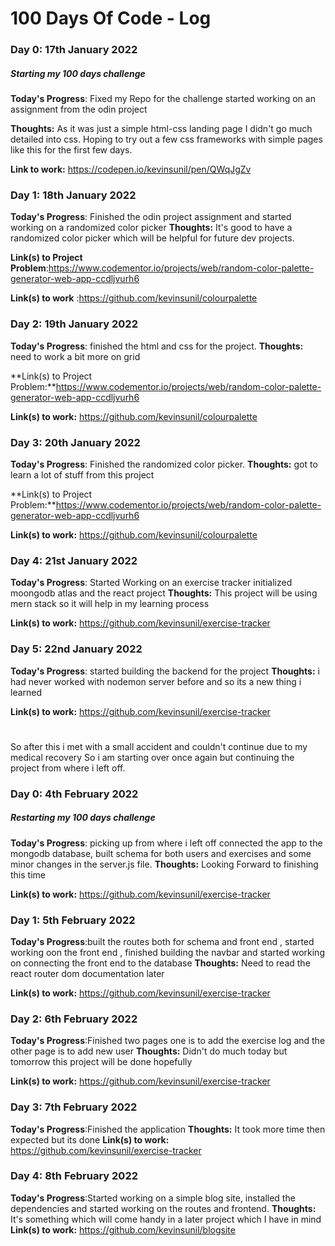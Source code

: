 # 100 Days Of Code - Log

### Day 0: 17th January 2022
##### Starting my 100 days challenge

**Today's Progress**: Fixed my Repo for the challenge started working on an assignment from the odin project

**Thoughts:** As it was just a simple html-css landing page I didn't go much detailed into css. Hoping to try out a few css frameworks with simple pages like this for the first few days. 

**Link to work:** https://codepen.io/kevinsunil/pen/QWqJgZv

### Day 1: 18th January 2022 

**Today's Progress**: Finished the odin project assignment and started working on a randomized color picker 
**Thoughts:** It's good to have a randomized color picker which will be helpful for future dev projects.

**Link(s) to Project Problem**:https://www.codementor.io/projects/web/random-color-palette-generator-web-app-ccdljvurh6

**Link(s) to work** :https://github.com/kevinsunil/colourpalette

### Day 2: 19th January 2022 

**Today's Progress**: finished  the html and css for the project.
**Thoughts:** need to work a bit more on grid

**Link(s) to Project Problem:**https://www.codementor.io/projects/web/random-color-palette-generator-web-app-ccdljvurh6

**Link(s) to work:** https://github.com/kevinsunil/colourpalette
 
### Day 3: 20th January 2022 

**Today's Progress**: Finished the  randomized color picker.
**Thoughts:** got to learn a lot of stuff from this project 

**Link(s) to Project Problem:**https://www.codementor.io/projects/web/random-color-palette-generator-web-app-ccdljvurh6

**Link(s) to work:** https://github.com/kevinsunil/colourpalette

### Day 4: 21st January 2022 

**Today's Progress**: Started Working on an exercise tracker initialized moongodb atlas and the react project
**Thoughts:** This project will be using mern stack so it will help in my learning process

**Link(s) to work:** https://github.com/kevinsunil/exercise-tracker

### Day 5: 22nd January 2022 

**Today's Progress**: started building the backend for the project 
**Thoughts:** i had never worked with nodemon server before and so its a new thing i learned

**Link(s) to work:** https://github.com/kevinsunil/exercise-tracker

#
So after this i met with a small accident and couldn't continue due to my medical recovery So i am starting over once again but continuing the project from where i left off.

### Day 0: 4th February 2022
##### Restarting my 100 days challenge

**Today's Progress**: picking up from where i left off connected the app to the mongodb database, built schema for both users and exercises and some minor changes in the server.js file.
**Thoughts:** Looking Forward to finishing this time

**Link(s) to work:** https://github.com/kevinsunil/exercise-tracker

### Day 1: 5th February 2022

**Today's Progress**:built the routes both for schema and front end , started working oon the front end , finished building the navbar and started working on connecting the front end to the  database
**Thoughts:** Need to read the react router dom documentation later

**Link(s) to work:** https://github.com/kevinsunil/exercise-tracker

### Day 2: 6th February 2022

**Today's Progress**:Finished two pages one is to add the exercise log and the other page is to add new user
**Thoughts:** Didn't do much today but tomorrow this project will be done hopefully

**Link(s) to work:** https://github.com/kevinsunil/exercise-tracker

### Day 3: 7th February 2022

**Today's Progress**:Finished the application 
**Thoughts:** It took more time then expected but its done
**Link(s) to work:** https://github.com/kevinsunil/exercise-tracker

### Day 4: 8th February 2022

**Today's Progress**:Started working on a simple blog site, installed the dependencies and started working on the routes and frontend.
**Thoughts:** It's something which will come handy in a later project which I have in mind
**Link(s) to work:** https://github.com/kevinsunil/blogsite
